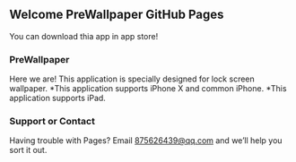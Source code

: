 ## Welcome PreWallpaper GitHub Pages

You can download thia app in app store!


### PreWallpaper

Here we are!
This application is specially designed for lock screen wallpaper.
*This application supports iPhone X and common iPhone.
*This application supports iPad.

### Support or Contact

Having trouble with Pages? Email 875626439@qq.com and we’ll help you sort it out.
